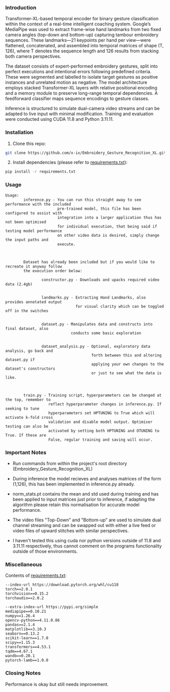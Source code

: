 ### Introduction

Transformer-XL-based temporal encoder for binary gesture classification within the context of a real-time intelligent coaching system. Google’s MediaPipe was used to extract frame-wise hand landmarks from two fixed camera angles (top-down and bottom-up) capturing tambour embroidery sequences. These landmarks—21 keypoints per hand per view—were flattened, concatenated, and assembled into temporal matrices of shape (T, 126), where T denotes the sequence length and 126 results from stacking both camera perspectives.

The dataset consists of expert-performed embroidery gestures, split into perfect executions and intentional errors following predefined criteria. These were segmented and labelled to isolate target gestures as positive instances and unrelated motion as negative. The model architecture employs stacked Transformer-XL layers with relative positional encoding and a memory module to preserve long-range temporal dependencies. A feedforward classifier maps sequence encodings to gesture classes.

Inference is structured to simulate dual-camera video streams and can be adapted to live input with minimal modification. Training and evaluation were conducted using CUDA 11.8 and Python 3.11.11.


### Installation

1. Clone this repo:
```bash
git clone https://github.com/x-ix/Embroidery_Gesture_Recognition_XL.git
```
2. Install dependencies (please refer to [requirements.txt](requirements.txt)):
```bash
pip install -r requirements.txt
```

### Usage
```
Usage:
        inference.py - You can run this straight away to see performance with the included
                       pre-trained model, this file has been configured to assist with
                       integration into a larger application thus has not been optimised
                       for individual execution, that being said if testing model performance
                       on other video data is desired, simply change the input paths and
                       execute.



        Dataset has already been included but if you would like to recreate it anyway follow
        the execution order below:

                constructor.py - Downloads and upacks required video data (2.4gb)


                landmarks.py - Extracting Hand Landmarks, also provides annotated output
                               for visual clarity which can be toggled off in the switches


                dataset.py - Manipulates data and constructs into final dataset, also
                             conducts some basic exploration


                dataset_analysis.py - Optional, exploratory data analysis, go back and
                                      forth between this and altering dataset.py if
                                      applying your own changes to the dataset's constructors
                                      or just to see what the data is like.



        train.py - Training script, hyperparameters can be changed at the top, remember to
                   reflect hyperparameter changes in inference.py. If seeking to tune
                   hyperparameters set HPTUNING to True which will activate k-fold cross
                   validation and disable model output. Optimiser testing can also be
                   activated by setting both HPTUNING and OTUNING to True. If these are
                   False, regular training and saving will occur.

```


### Important Notes

- Run commands from within the project's root directory (Embroidery_Gesture_Recognition_XL)

- During inference the model recieves and analyses matrices of the form (1,126), this has been implemented in inference.py already.

- norm_stats.pt contains the mean and std used during training and has been applied to input matrices just prior to inference, if adapting the algorithm please retain this normalisation for accurate model performance.

- The video files "Top-Down" and "Bottom-up" are used to simulate dual channel streaming and can be swapped out with either a live feed or video files of upward stitches with similar perspectives.

- I haven't tested this using cuda nor python versions outside of 11.8 and 3.11.11 respectively, thus cannot comment on the programs functionality outside of those environments.



### Miscellaneous
Contents of [requirements.txt](requirements.txt):
```
--index-url https://download.pytorch.org/whl/cu118
torch==2.0.1 
torchvision==0.15.2
torchaudio==2.0.2

--extra-index-url https://pypi.org/simple
mediapipe==0.10.21
numpy==1.26.4
opencv-python==4.11.0.86
pandas==2.1.4
matplotlib==3.10.3
seaborn==0.13.2
scikit-learn==1.7.0
scipy==1.15.3
transformers==4.53.1
tqdm==4.67.1
wandb==0.20.1
pytorch-lamb==1.0.0
```


### Closing Notes
Performance is okay but still needs improvement.

